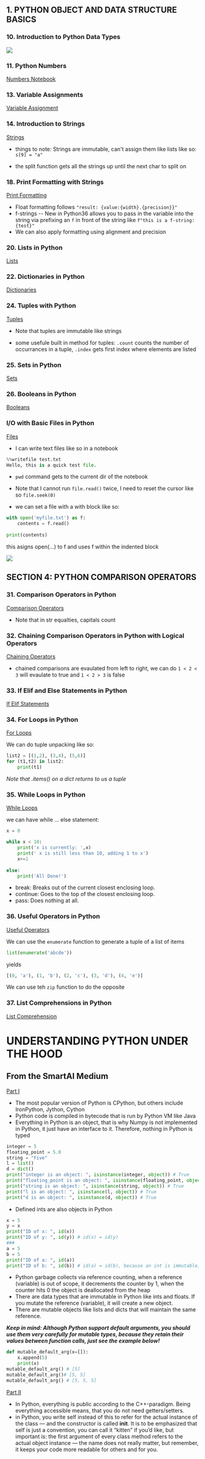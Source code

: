## 1. PYTHON OBJECT AND DATA STRUCTURE BASICS

### 10. Introduction to Python Data Types

![](./images/basic_data_types.png)

### 11. Python Numbers

[Numbers Notebook](http://localhost:8888/lab/tree/notebooks/00-Python%20Object%20and%20Data%20Structure%20Basics/01-Numbers.ipynb)

### 13. Variable Assignments

[Variable Assignment](http://localhost:8888/lab/tree/notebooks/00-Python%20Object%20and%20Data%20Structure%20Basics/01-Variable%20Assignment.ipynb)

### 14. Introduction to Strings

[Strings](http://localhost:8888/lab/tree/notebooks/00-Python%20Object%20and%20Data%20Structure%20Basics/02-Strings.ipynb)

- things to note: Strings are immutable, can't assign them like lists like so: <code>s[9] = "a"</code>

- the split function gets all the strings up until the next char to split on

### 18. Print Formatting with Strings

[Print Formatting](http://localhost:8888/lab/tree/notebooks/00-Python%20Object%20and%20Data%20Structure%20Basics/03-Print%20Formatting%20with%20Strings.ipynb)

- Float formatting follows `"result: {value:{width}.{precision}}"` 
- f-strings -- New in Python36 allows you to pass in the variable into the string via prefixing an `f` in front of the string like `f"this is a f-string: {test}"`
- We can also apply formatting using alignment and precision


### 20. Lists in Python

[Lists](http://localhost:8888/lab/tree/notebooks/00-Python%20Object%20and%20Data%20Structure%20Basics/04-Lists.ipynb)


### 22. Dictionaries in Python

[Dictionaries](http://localhost:8888/lab/tree/udemy-course-notes/python_bootcamp/notebooks/00-Python%20Object%20and%20Data%20Structure%20Basics/05-Dictionaries.ipynb)

### 24. Tuples with Python

[Tuples](http://localhost:8888/lab/tree/udemy-course-notes/python_bootcamp/notebooks/00-Python%20Object%20and%20Data%20Structure%20Basics/06-Tuples.ipynb)

- Note that tuples are immutable like strings

- some usefule built in method for tuples: `.count` counts the number of occurrances in a tuple, `.index` gets first index where elements are listed

### 25. Sets in Python

[Sets](http://localhost:8888/lab/tree/udemy-course-notes/python_bootcamp/notebooks/00-Python%20Object%20and%20Data%20Structure%20Basics/07-Sets%20and%20Booleans.ipynb)

### 26. Booleans in Python

[Booleans](http://localhost:8888/lab/tree/udemy-course-notes/python_bootcamp/notebooks/00-Python%20Object%20and%20Data%20Structure%20Basics/07-Sets%20and%20Booleans.ipynb)

### I/O with Basic Files in Python

[Files](http://localhost:8888/lab/tree/udemy-course-notes/python_bootcamp/notebooks/00-Python%20Object%20and%20Data%20Structure%20Basics/08-Files.ipynb)

-  I can write text files like so in a notebook

```python
%%writefile test.txt
Hello, this is a quick test file.
```
- ```pwd``` command gets to the current dir of the notebook

- Note that I cannot run `file.read()` twice, I need to reset the cursor like so `file.seek(0)`

- we can set a file with a with block like so:

```python
with open('myfile.txt') as f:
    contents = f.read()
    
print(contents)
```

this asigns open(...) to f and uses f within the indented block

![](./images/file_modes.png)


## SECTION 4: PYTHON COMPARISON OPERATORS

### 31. Comparison Operators in Python

[Comparison Operators](http://localhost:8888/lab/tree/udemy-course-notes/python_bootcamp/notebooks/01-Python%20Comparison%20Operators/01-Comparison%20Operators.ipynb)

- Note that in str equalties, capitals count 

### 32. Chaining Comparison Operators in Python with Logical Operators

[Chaining Operators](http://localhost:8888/lab/tree/udemy-course-notes/python_bootcamp/notebooks/01-Python%20Comparison%20Operators/02-Chained%20Comparison%20Operators.ipynb)

- chained comparisons are evaulated from left to right, we can do `1 < 2 < 3` will evaulate to true and `1 < 2 > 3` is false

### 33. If Elif and Else Statements in Python

[If Elif Statements](http://localhost:8888/lab/tree/udemy-course-notes/python_bootcamp/notebooks/02-Python%20Statements/02-if,%20elif,%20and%20else%20Statements.ipynb)

### 34. For Loops in Python

[For Loops](http://localhost:8888/lab/tree/udemy-course-notes/python_bootcamp/notebooks/02-Python%20Statements/03-for%20Loops.ipynb)

We can do tuple unpacking like so:

```python
list2 = [(1,2), (3,4), (5,6)]
for (t1,t2) in list2:
    print(t1)
```

*Note that .items() on a dict returns to us a tuple*

### 35. While Loops in Python

[While Loops](http://localhost:8888/lab/tree/udemy-course-notes/python_bootcamp/notebooks/02-Python%20Statements/04-while%20Loops.ipynb)

we can have while ... else statement:

```python
x = 0

while x < 10:
    print('x is currently: ',x)
    print(' x is still less than 10, adding 1 to x')
    x+=1
    
else:
    print('All Done!')
```

- break: Breaks out of the current closest enclosing loop.
- continue: Goes to the top of the closest enclosing loop.
- pass: Does nothing at all.

### 36. Useful Operators in Python

[Useful Operators](http://localhost:8888/lab/tree/udemy-course-notes/python_bootcamp/notebooks/02-Python%20Statements/05-Useful-Operators.ipynb)

We can use the `enumerate` function to generate a tuple of a list of items
```python
list(enumerate('abcde'))
```
yields
```python
[(0, 'a'), (1, 'b'), (2, 'c'), (3, 'd'), (4, 'e')]
```
We can use teh `zip` function to do the opposite

### 37. List Comprehensions in Python

[List Comprehension](http://localhost:8888/lab/tree/udemy-course-notes/python_bootcamp/notebooks/02-Python%20Statements/06-List%20Comprehensions.ipynb)






# UNDERSTANDING PYTHON UNDER THE HOOD

## From the SmartAI Medium

[Part I](https://medium.com/@SmartLabAI/python-under-the-hood-tips-and-tricks-from-a-c-programmers-perspective-01-b5f96895663)

- The most popular version of Python is CPython, but others include IronPython, Jython, Cython
- Python code is compiled in bytecode that is run by Python VM like Java 
- Everything in Python is an object, that is why Numpy is not implemented in Python, it just have an interface to it. Therefore, nothing in Python is typed

```python
integer = 5
floating_point = 5.0
string = "Five"
l = list()
d = dict()
print("integer is an object: ", isinstance(integer, object)) # True
print("floating_point is an object: ", isinstance(floating_point, object)) # True
print("string is an object: ", isinstance(string, object)) # True
print("l is an object: ", isinstance(l, object)) # True
print("d is an object: ", isinstance(d, object)) # True
```

- Defined ints are also objects in Python
```python
x = 5
y = x
print("ID of x: ", id(x))
print("ID of y: ", id(y)) # id(x) = id(y)
###
a = 5
b = 5
print("ID of a: ", id(a))
print("ID of b: ", id(b)) # id(a) = id(b), because an int is immutable, see further explanation below
```
- Python garbage collects via reference counting, when a reference (variable) is out of scope, it decrements the counter by 1, when the counter hits 0 the object is deallocated from the heap
- There are data types that are immutable in Python like ints and floats. If you mutate the reference (variable), it will create a new object.
- There are mutable objects like lists and dicts that will maintain the same reference.

___Keep in mind: Although Python support default arguments, you should use them very carefully for mutable types, because they retain their values between function calls, just see the example below!___

```python
def mutable_default_arg(x=[]):
    x.append(5)
    print(x)
mutable_default_arg() # [5]
mutable_default_arg()# [5, 5]
mutable_default_arg() # [5, 5, 5]
```

[Part II](https://medium.com/@SmartLabAI/python-under-the-hood-tips-and-tricks-from-a-c-programmers-perspective-02-b52675c7c0af)

- In Python, everything is public according to the C++-paradigm. Being everything accessible means, that you do not need getters/setters.
- in Python, you write self instead of this to refer for the actual instance of the class — and the constructor is called __init__. It is to be emphasized that self is just a convention, you can call it “kitten” if you’d like, but important is: the first argument of every class method refers to the actual object instance — the name does not really matter, but remember, it keeps your code more readable for others and for you.

